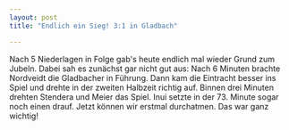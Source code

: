 ```yaml
---
layout: post
title: "Endlich ein Sieg! 3:1 in Gladbach"

---
```


Nach 5 Niederlagen in Folge gab's heute endlich mal wieder Grund zum Jubeln. Dabei sah es zunächst gar nicht gut aus: Nach 6 Minuten brachte Nordveidt die Gladbacher in Führung. Dann kam die Eintracht besser ins Spiel und drehte in der zweiten Halbzeit richtig auf. Binnen drei Minuten drehten Stendera und Meier das Spiel. Inui setzte in der 73. Minute sogar noch einen drauf. Jetzt können wir erstmal durchatmen. Das war ganz wichtig!


